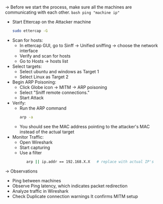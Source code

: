 -> Before we start the process, make sure all the machines are communicating with each other. 
    ```bash
     ping "machine ip"
    ```
- Start Ettercap on the Attacker machine
     ```bash
     sudo ettercap -G
     ```
- Scan for hosts:
   - In ettercap GUI, go to Sinff -> Unified sniffing -> choose the network interface
   - Verify and scan for hosts
   - Go to Hosts -> hosts list
- Select targets:
   - Select ubuntu and windows as Target 1
   - Select Linux as Target 2
- Begin ARP Poisoning:
   - Click Globe icon -> MITM -> ARP poisoning
   - Select "Sniff remote connections."
   - Start Attack
- Verify:
   - Run the ARP command
     ```bash
     arp -a
     ```
   - You should see the MAC address pointing to the attacker's MAC instead of the actual target
- Monitor Traffic:
   - Open Wireshark
   - Start capturing 
   - Use a filter
      ```bash
         arp || ip.addr == 192.168.X.X   # replace with actual IP's
      ```

-> Observations
   - Ping between machines
   - Observe Ping latency, which indicates packet redirection
   - Analyze traffic in Wireshark
   - Check Duplicate connection warnings It confirms MITM setup
     
  
  
  
